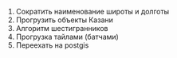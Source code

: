 1. Сократить наименование широты и долготы
2. Прогрузить объекты Казани
3. Алгоритм шестигранников
4. Прогрузка тайлами (батчами)
5. Переехать на postgis
